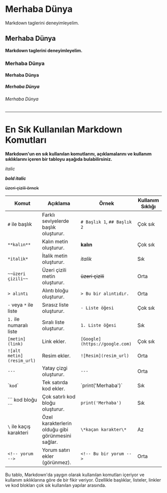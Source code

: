 # Merhaba Dünya
Markdown taglerini deneyimleyelim. 

## Merhaba Dünya
**Markdown taglerini deneyimleyelim.**

### Merhaba Dünya

#### Merhaba Dünya

##### Merhaba Dünya

###### Merhaba Dünya

---
# En Sık  Kullanılan Markdown Komutları


**Markdown'un en sık kullanılan komutlarını, açıklamalarını ve kullanım sıklıklarını içeren bir tabloyu aşağıda bulabilirsiniz.**

*italic*

***bold italic***

~~üzeri çizili örnek~~


| Komut                          | Açıklama                               | Örnek                        | Kullanım Sıklığı |
|---------------------------------|----------------------------------------|------------------------------|------------------|
| `#` ile başlık                  | Farklı seviyelerde başlık oluşturur.   | `# Başlık 1`, `## Başlık 2`   | Çok sık          |
| `**kalın**`                     | Kalın metin oluşturur.                 | **kalın**                     | Çok sık          |
| `*italik*`                      | İtalik metin oluşturur.                | *italik*                      | Sık              |
| `~~üzeri çizili~~`              | Üzeri çizili metin oluşturur.          | ~~üzeri çizili~~              | Orta             |
| `> alıntı`                      | Alıntı bloğu oluşturur.                | `> Bu bir alıntıdır.`         | Orta             |
| `-` veya `*` ile liste          | Sırasız liste oluşturur.               | `- Liste öğesi`               | Çok sık          |
| `1.` ile numaralı liste         | Sıralı liste oluşturur.                | `1. Liste öğesi`              | Sık              |
| `[metin](link)`                 | Link ekler.                            | `[Google](https://google.com)`| Çok sık          |
| `![alt metin](resim_url)`       | Resim ekler.                           | `![Resim](resim_url)`         | Orta             |
| `---`                           | Yatay çizgi oluşturur.                 | `---`                         | Orta             |
| \``kod`\`                       | Tek satırda kod ekler.                 | \`print('Merhaba')\`          | Sık              |
| \``` kod bloğu ```              | Çok satırlı kod bloğu oluşturur.       | ```print('Merhaba')```        | Sık              |
| `\` ile kaçış karakteri         | Özel karakterlerin olduğu gibi görünmesini sağlar. | `\*kaçan karakter\*` | Az               |
| `<!-- yorum -->`                | Yorum satırı ekler (görünmez).         | `<!-- Bu bir yorum -->`       | Orta             |

Bu tablo, Markdown'da yaygın olarak kullanılan komutları içeriyor ve kullanım sıklıklarına göre de bir fikir veriyor. Özellikle başlıklar, listeler, linkler ve kod blokları çok sık kullanılan yapılar arasında.

